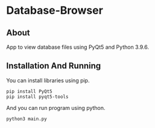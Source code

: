 # Database-Browser
## About
App to view database files using PyQt5 and Python 3.9.6.
## Installation And Running
You can install libraries using pip.
```
pip install PyQt5
pip install pyqt5-tools
```

And you can run program using python.
```
python3 main.py
```
